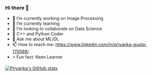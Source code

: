 ### Hi there 👋

- 🔭 I’m currently working on Image Processing
- 🌱 I’m currently learning 
- 👯 I’m looking to collaborate on Data Science
- 🤔 C++ and Python Coder
- 💬 Ask me about ML/DL
- 📫 How to reach me: https://www.linkedin.com/in/priyanka-gupta-170589/
- ⚡ Fun fact: Keen Learner

[![Priyanka's GitHub stats](https://github-readme-stats.vercel.app/api?username=gpriya32)](https://github.com/gpriya32/github-readme-stats)
